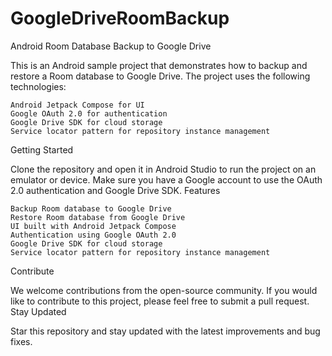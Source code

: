 # GoogleDriveRoomBackup
Android Room Database Backup to Google Drive

This is an Android sample project that demonstrates how to backup and restore a Room database to Google Drive. The project uses the following technologies:

    Android Jetpack Compose for UI
    Google OAuth 2.0 for authentication
    Google Drive SDK for cloud storage
    Service locator pattern for repository instance management

Getting Started

Clone the repository and open it in Android Studio to run the project on an emulator or device. Make sure you have a Google account to use the OAuth 2.0 authentication and Google Drive SDK.
Features

    Backup Room database to Google Drive
    Restore Room database from Google Drive
    UI built with Android Jetpack Compose
    Authentication using Google OAuth 2.0
    Google Drive SDK for cloud storage
    Service locator pattern for repository instance management
    
Contribute

We welcome contributions from the open-source community. If you would like to contribute to this project, please feel free to submit a pull request.
Stay Updated

Star this repository and stay updated with the latest improvements and bug fixes.
